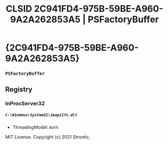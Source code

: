 ﻿---
title: "CLSID 2C941FD4-975B-59BE-A960-9A2A262853A5 | PSFactoryBuffer"
excerpt: What is COM-Object CLSID 2C941FD4-975B-59BE-A960-9A2A262853A5?
---

# {2C941FD4-975B-59BE-A960-9A2A262853A5}

### `PSFactoryBuffer`

## Registry


### InProcServer32

##### `C:\Windows\System32\imapi2fs.dll`
* ThreadingModel: `Both`

MIT License. Copyright (c) 2021 Strontic.


